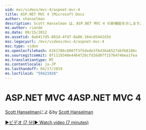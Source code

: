 ```yaml
---
uid: mvc/videos/mvc-4/aspnet-mvc-4
title: ASP.NET MVC 4 |Microsoft Docs
author: shanselman
description: Scott Hanselman は、ASP.NET MVC 4 の新機能を示します。
ms.author: riande
ms.date: 08/15/2012
ms.assetid: 8a6417d5-801d-4fd7-8a06-164cd5441d3d
msc.legacyurl: /mvc/videos/mvc-4/aspnet-mvc-4
msc.type: video
ms.openlocfilehash: 6161786c8007f3f5dede3f6d36a6527abf68186c
ms.sourcegitcommit: 0f1119340e4464720cfd16d0ff15764746ea1fea
ms.translationtype: MT
ms.contentlocale: ja-JP
ms.lasthandoff: 04/17/2019
ms.locfileid: "59421928"
---
```

# <a name="aspnet-mvc-4"></a><span data-ttu-id="84d5a-103">ASP.NET MVC 4</span><span class="sxs-lookup"><span data-stu-id="84d5a-103">ASP.NET MVC 4</span></span>

<span data-ttu-id="84d5a-104">[Scott Hanselman](https://github.com/shanselman)による</span><span class="sxs-lookup"><span data-stu-id="84d5a-104">by [Scott Hanselman](https://github.com/shanselman)</span></span>

[<span data-ttu-id="84d5a-105">&#9654;ビデオ (7 分)</span><span class="sxs-lookup"><span data-stu-id="84d5a-105">&#9654; Watch video (7 minutes)</span></span>](https://channel9.msdn.com/Blogs/ASP-NET-Site-Videos/aspnet-mvc-4)
